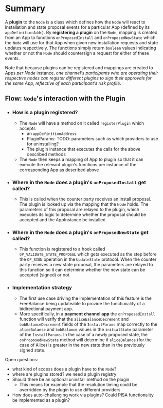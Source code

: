 # Summary

A **plugin** to the `Node` is a class which defines how the `Node` will react to installation and state proposal events for a particular App (defined by its `appDefinitionAddr`). By **registering a plugin** on the `Node`, mapping is created from an App to functions `onProposedInstall` and `onProposedNewState` which the `Node` will use for that App when given new installation requests and state updates respectively. The functions simply return `boolean` values indicating whether or not the `Node` should countersign a request for either of these events.

Note that because plugins can be registered and mappings are created to Apps _per Node_ instance, _one channel's participants who are operating their respective nodes can register different plugins to sign their approvals for the same App, reflective of each participant's risk profile_.

## Flow: `Node`'s interaction with the Plugin

- ### How is a plugin registered?

  - The `Node` will have a method on it called `registerPlugin` which accepts
    - an `appDefinitionAddress`
    - PluginParams: TODO: parameters such as which providers to use for uninstalling?
    - The plugin instance that executes the calls for the above described methods
  - The `Node` then keeps a mapping of App to plugin so that it can execute the relevant plugin's functions per instance of the corresponding App as described above

- ### Where in the `Node` does a plugin's `onProposedInstall` get called?

  - This is called when the counter party receives an install proposal. The plugin is looked up via the mapping that the `Node` holds. The parameters of this proposal are relayed to the plugin, which executes its logic to determine whether the proposal should be accepted and the AppInstance be installed.

- ### Where in the `Node` does a plugin's `onProposedNewState` get called?
  - This function is registered to a hook called `OP_VALIDATE_STATE_PROPOSAL` which gets executed as the step before the `OP_SIGN` operation in the `UpdateState` protocol. When the counter party receives a new state proposal, the parameters are relayed to this function so it can determine whether the new state can be accepted (signed) or not.

* ### Implementation strategy
  - The first use case driving the implementation of this feature is the FreeBalance being updateable to provide the functionality of a bidirectional payment app.
  - More specifically, in a **payment channel app** the `onProposedInstall` function will verify that the `aliceBalanceDecrement` and `bobBalanceDecrement` fields of the `InstallParams` map correctly to the `aliceBalance` and `bobBalance` values in the `initialState` parameter of the `InstallParams`. In the case of a newly proposed state, the `onProposedNewState` method will determine if `aliceBalance` (for the case of Alice) is greater in the new state than in the previously signed state.

Open questions:

- what kind of access does a plugin have to the `Node`?
- where are plugins stored? we need a plugin registry
- Should there be an optional uninstall method on the plugin
  - This means for example that the resolution timing could be overridden by the plugin to use different providers
- How does auto-challenging work via plugins? Could PISA functionality be implemented as a plugin?
